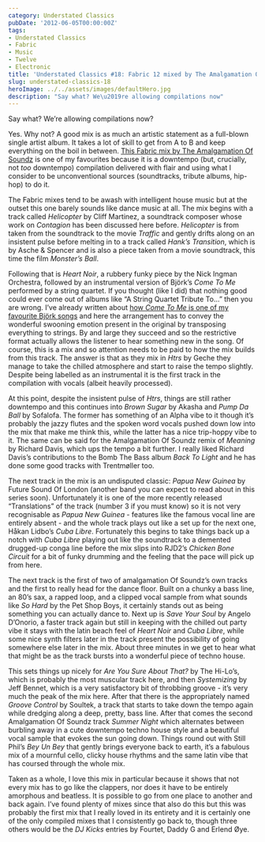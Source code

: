 ```yaml
---
category: Understated Classics
pubDate: '2012-06-05T00:00:00Z'
tags:
- Understated Classics
- Fabric
- Music
- Twelve
- Electronic
title: 'Understated Classics #18: Fabric 12 mixed by The Amalgamation Of Soundz'
slug: understated-classics-18
heroImage: ../../assets/images/defaultHero.jpg
description: "Say what? We\u2019re allowing compilations now"
---
```

Say what? We’re allowing compilations now?

Yes. Why not? A good mix is as much an artistic statement as a full-blown single artist album. It takes a lot of skill to get from A to B and keep everything on the boil in between. [This Fabric mix by The Amalgamation Of Soundz](http://www.fabriclondon.com/store/catalog/product/view/id/30/s/fabric-12/categories/8/) is one of my favourites because it is a downtempo (but, crucially, not _too_ downtempo) compilation delivered with flair and using what I consider to be unconventional sources (soundtracks, tribute albums, hip-hop) to do it.

The Fabric mixes tend to be awash with intelligent house music but at the outset this one barely sounds like dance music at all. The mix begins with a track called _Helicopter_ by Cliff Martinez, a soundtrack composer whose work on _Contagion_ has been discussed here before. _Helicopter_ is from taken from the soundtrack to the movie _Traffic_ and gently drifts along on an insistent pulse before melting in to a track called _Hank’s Transition_, which is by Asche & Spencer and is also a piece taken from a movie soundtrack, this time the film _Monster’s Ball_.

Following that is _Heart Noir_, a rubbery funky piece by the Nick Ingman Orchestra, followed by an instrumental version of Björk’s _Come To Me_ performed by a string quartet. If you thought (like I did) that nothing good could ever come out of albums like “A String Quartet Tribute To…” then you are wrong. I’ve already written about [how _Come To Me_ is one of my favourite Björk songs](uc15) and here the arrangement has to convey the wonderful swooning emotion present in the original by transposing everything to strings. By and large they succeed and so the restrictive format actually allows the listener to hear something new in the song. Of course, this is a mix and so attention needs to be paid to how the mix builds from this track. The answer is that as they mix in _Htrs_ by Geche they manage to take the chilled atmosphere and start to raise the tempo slightly. Despite being labelled as an instrumental it is the first track in the compilation with vocals (albeit heavily processed).

At this point, despite the insistent pulse of _Htrs_, things are still rather downtempo and this continues into _Brown Sugar_ by Akasha and _Pump Da Ball_ by Sofalofa. The former has something of an Alpha vibe to it though it’s probably the jazzy flutes and the spoken word vocals pushed down low into the mix that make me think this, while the latter has a nice trip-hoppy vibe to it. The same can be said for the Amalgamation Of Soundz remix of _Meaning_ by Richard Davis, which ups the tempo a bit further. I really liked Richard Davis’s contributions to the Bomb The Bass album _Back To Light_ and he has done some good tracks with Trentmøller too.

The next track in the mix is an undisputed classic: _Papua New Guinea_ by Future Sound Of London (another band you can expect to read about in this series soon). Unfortunately it is one of the more recently released “Translations” of the track (number 3 if you must know) so it is not very recognisable as _Papua New Guinea_ - features like the famous vocal line are entirely absent - and the whole track plays out like a set up for the next one, Håkan Lidbo’s _Cuba Libre_. Fortunately this begins to take things back up a notch with _Cuba Libre_ playing out like the soundtrack to a demented drugged-up conga line before the mix slips into RJD2’s _Chicken Bone Circuit_ for a bit of funky drumming and the feeling that the pace will pick up from here.

The next track is the first of two of amalgamation Of Soundz’s own tracks and the first to really head for the dance floor. Built on a chunky a bass line, an 80’s sax, a rapped loop, and a clipped vocal sample from what sounds like _So Hard_ by the Pet Shop Boys, it certainly stands out as being something you can actually dance to. Next up is _Save Your Soul_ by Angelo D’Onorio, a faster track again but still in keeping with the chilled out party vibe it stays with the latin beach feel of _Heart Noir_ and _Cuba Libre_, while some nice synth filters later in the track present the possibility of going somewhere else later in the mix. About three minutes in we get to hear what that might be as the track bursts into a wonderful piece of techno house.

This sets things up nicely for _Are You Sure About That?_ by The Hi-Lo’s, which is probably the most muscular track here, and then _Systemizing_ by Jeff Bennet, which is a very satisfactory bit of throbbing groove - it’s very much the peak of the mix here. After that there is the appropriately named _Groove Control_ by Soultek, a track that starts to take down the tempo again while dredging along a deep, pretty, bass line. After that comes the second Amalgamation Of Soundz track _Summer Night_ which alternates between burbling away in a cute downtempo techno house style and a beautiful vocal sample that evokes the sun going down. Things round out with Still Phil’s _Bey Un Bey_ that gently brings everyone back to earth, it’s a fabulous mix of a mournful cello, clicky house rhythms and the same latin vibe that has coursed through the whole mix.

Taken as a whole, I love this mix in particular because it shows that not every mix has to go like the clappers, nor does it  have to be entirely amorphous and beatless. It is possible to go from one place to another and back again. I’ve found plenty of mixes since that also do this but this was probably the first mix that I really loved in its entirety and it is certainly one of the only compiled mixes that I consistently go back to, though three others would be the _DJ Kicks_ entries by Fourtet, Daddy G and Erlend Øye.